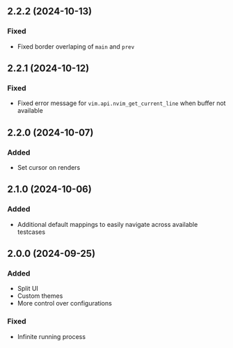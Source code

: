 ## 2.2.2 (2024-10-13)

### Fixed

- Fixed border overlaping of `main` and `prev`

## 2.2.1 (2024-10-12)

### Fixed

- Fixed error message for `vim.api.nvim_get_current_line` when buffer not available

## 2.2.0 (2024-10-07)

### Added

- Set cursor on renders

## 2.1.0 (2024-10-06)

### Added

- Additional default mappings to easily navigate across available testcases

## 2.0.0 (2024-09-25)

### Added

- Split UI
- Custom themes
- More control over configurations

### Fixed

- Infinite running process
